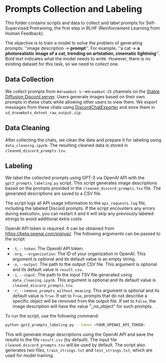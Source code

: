 # Prompts Collection and Labeling

This folder contains scripts and data to collect and label prompts for Self-Supervised Pretraining, the first step in RLHF (Reinforcement Learning from Human Feedback).

The objective is to train a model to solve the problem of generating prompts: ''image description -> **prompt**''. For example, ''a cat -> **a photorealistic image of a cat, trending on artstation, cinematic lightning**''. Bold text indicates what the model needs to write. However, there is no existing dataset for this task, so we need to collect one.

## Data Collection

We collect prompts from `#dreambot-1`--`#dreambot-25` channels on the [Stable Diffusion Discord server](https://discord.gg/stablediffusion). Users generate images based on their own prompts in these chats while allowing other users to view them. We export messages from these chats using [DiscordChatExporter](https://github.com/Tyrrrz/DiscordChatExporter) and store them in `sd_dreambots_dotnet_raw_output.zip`.

## Data Cleaning

After collecting the chats, we clean the data and prepare it for labeling using `data_cleaning.ipynb`. The resulting cleaned data is stored in `cleaned_discord_prompts.tsv`.

## Labeling

We label the collected prompts using GPT-3 via OpenAI API with the `gpt3_prompts_labeling.py` script. This script generates image descriptions based on the prompts provided in the `cleaned_discord_prompts.tsv` file. The generated descriptions are saved to a CSV file.

The script logs all API usage information to the ```api_requests.log``` file, including the labeled Discord prompts. If the script encounters any errors during execution, you can restart it and it will skip any previously labeled strings to avoid additional extra costs.

OpenAI API token is required. It can be obtained from https://beta.openai.com/signup/. The following arguments can be passed to the script:

- `-t`, `--token`: The OpenAI API token.
- `-org`, `--organization`: The ID of your organization in OpenAI. This argument is optional and its default value is an empty string.
- `-o`, `--output`: The path to the output CSV file. This argument is optional and its default value is `result.csv`.
- `-i`, `--input`: The path to the input TSV file generated using `data_cleaning.ipynb`. This argument is optional and its default value is `cleaned_discord_prompts.tsv`.
- `-r`, `--remove_prompts_without_meaning`: This argument is optional and its default value is `True`. If set to `True`, prompts that do not describe a specific object will be removed from the output file. If set to `False`, the image description will have the value "_no_object" for such prompts.

To run the script, use the following command:

```bash
python gpt3_prompts_labeling.py --token <YOUR_OPENAI_API_TOKEN>
```

This will generate image descriptions using the OpenAI API and save the results to the file ```result.csv``` (by default). The input file ```cleaned_discord_prompts.tsv``` will be used by default. The script also generates two files, ```train_strings.txt``` and ```test_strings.txt```, which are used for model training.
